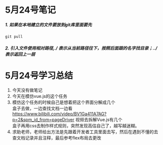 # 5月24号笔记
##### 1. 如果在本地建立的文件要放到git库里面要先
```git
git pull
```

##### 2. 引入文件使用相对路径,./   表示从当前路径往下，按照后面跟的名字找目录；../  表示返回上一层


# 5月24号学习总结
1. 今天没有做笔记
2. 今天在模仿vue.js的这个任务
3. 模仿这个任务的时候自己是想着把这个界面分解成几个<div>盒子去做，一边查找文档一边看<https://www.bilibili.com/video/BV1Ga411A7AG?p=2&spm_id_from=pageDriver> 视频去拆解Vue.js有几个<div>盒子再用css去制作样式规则，突然发现高估自己了，越写越迷糊。
4. 求助老师，老师给出方法是先跟着开发者工具里面去写，然后在遇到不懂的去查文档记录并且注释，最后参考flex布局去更改


